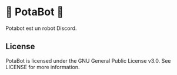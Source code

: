 # 🥔 PotaBot 🥔

Potabot est un robot Discord.

## License

PotaBot is licensed under the GNU General Public License v3.0. See LICENSE for more information.

